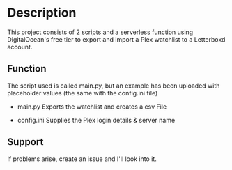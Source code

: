 # Description

This project consists of 2 scripts and a serverless function using DigitalOcean's free tier to export and import a Plex watchlist to a Letterboxd account.


## Function

The script used is called main.py, but an example has been uploaded with placeholder values (the same with the config.ini file)

- main.py
    Exports the watchlist and creates a csv File


- config.ini
    Supplies the Plex login details & server name

## Support

If problems arise, create an issue and I'll look into it.